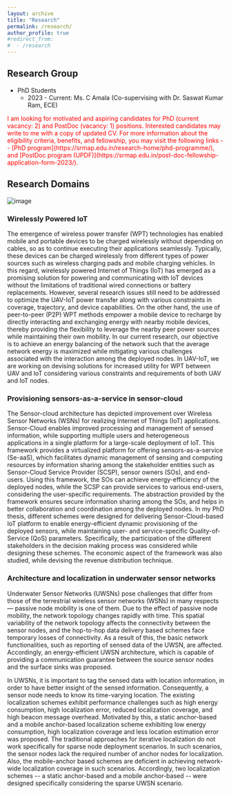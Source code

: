 ```yaml
---
layout: archive
title: "Research"
permalink: /research/
author_profile: true
#redirect_from:
#  - /research
---
```


## Research Group

* PhD Students
  * 2023 - Current: Ms. C Amala (Co-supervising with Dr. Saswat Kumar Ram, ECE)

<span style="color:red">
I am looking for motivated and aspiring candidates for PhD (current vacancy: 2) and PostDoc (vacancy: 1) positions. Interested candidates may write to me with a copy of updated CV. For more information about the eligibility criteria, benefits, and fellowship, you may visit the following links -- [PhD program](https://srmap.edu.in/research-home/phd-programme/), and [PostDoc program (UPDF)](https://srmap.edu.in/post-doc-fellowship-application-form-2023/).  
</span>

## Research Domains

![image](https://github.com/tamoghnaojha/tamoghnaojha.github.io/assets/9018158/6870e4df-f211-45cf-bb61-8bbc91a03246)


### Wirelessly Powered IoT
The emergence of wireless power transfer (WPT) technologies has enabled mobile and portable devices to be charged wirelessly without depending on cables, so as to continue executing their applications seamlessly. Typically, these devices can be charged wirelessly from different types of power sources such as wireless charging pads and mobile charging vehicles. In this regard, wirelessly powered Internet of Things (IoT) has emerged as a promising solution for powering and communicating with IoT devices without the limitations of traditional wired connections or battery replacements. However, several research issues still need to be addressed to optimize the UAV-IoT power transfer along with various constraints in coverage, trajectory, and device capabilities. On the other hand, the use of peer-to-peer (P2P) WPT methods empower a mobile device to recharge by directly interacting and exchanging energy with nearby mobile devices, thereby providing the flexibility to leverage the nearby peer power sources while maintaining their own mobility. In our current research, our objective is to achieve an energy balancing of the network such that the average network energy is maximized while mitigating various challenges associated with the interaction among the deployed nodes. In UAV-IoT, we are working on devising solutions for increased utility for WPT between UAV and IoT considering various constraints and requirements of both UAV and IoT nodes.


### Provisioning sensors-as-a-service in sensor-cloud
The Sensor-cloud architecture has depicted improvement over Wireless Sensor Networks (WSNs) for realizing Internet of Things (IoT) applications. Sensor-Cloud enables improved processing and management of sensed information, while supporting multiple users and heterogeneous applications in a single platform for a large-scale deployment of IoT. This framework provides a virtualized platform for offering sensors-as-a-service (Se-aaS), which facilitates dynamic management of sensing and computing resources by information sharing among the stakeholder entities such as Sensor-Cloud Service Provider (SCSP), sensor owners (SOs), and end-users. Using this framework, the SOs can achieve energy-efficiency of the deployed nodes, while the SCSP can provide services to various end-users, considering the user-specific requirements. The abstraction provided by the framework ensures secure information sharing among the SOs, and helps in better collaboration and coordination among the deployed nodes. In my PhD thesis, different schemes were designed for delivering Sensor-Cloud-based IoT platform to enable energy-efficient dynamic provisioning of the deployed sensors, while maintaining user- and service-specific Quality-of-Service (QoS) parameters. Specifically, the participation of the different stakeholders in the decision making process was considered while designing these schemes. The economic aspect of the framework was also studied, while devising the revenue distribution technique.


### Architecture and localization in underwater sensor networks
Underwater Sensor Networks (UWSNs) pose challenges that differ from those of the terrestrial wireless sensor networks (WSNs) in many respects — passive node mobility is one of them. Due to the effect of passive node mobility, the network topology changes rapidly with time. This spatial variability of the network topology affects the connectivity between the sensor nodes, and the hop-to-hop data delivery based schemes face temporary losses of connectivity. As a result of this, the basic network functionalities, such as reporting of sensed data of the UWSN, are affected. Accordingly, an energy-efficient UWSN architecture, which is capable of providing a communication guarantee between the source sensor nodes and the surface sinks was proposed.

In UWSNs, it is important to tag the sensed data with location information, in order to have better insight of the sensed information. Consequently, a sensor node needs to know its time-varying location. The existing localization schemes exhibit performance challenges such as high energy consumption, high localization error, reduced localization coverage, and high beacon message overhead. Motivated by this, a static anchor-based and a mobile anchor-based localization scheme exhibiting low energy consumption, high localization coverage and less location estimation error was proposed. The traditional approaches for iterative localization do not work specifically for sparse node deployment scenarios. In such scenarios, the sensor nodes lack the required number of anchor nodes for localization. Also, the mobile-anchor based schemes are deficient in achieving network-wide localization coverage in such scenarios. Accordingly, two localization schemes -- a static anchor-based and a mobile anchor-based -- were designed specifically considering the sparse UWSN scenario.



